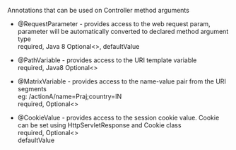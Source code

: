 Annotations that can be used on Controller method arguments

* @RequestParameter - provides access to the web request param, parameter will be automatically converted to declared method argument type\
                        required, Java 8 Optional<>, defaultValue

* @PathVariable - provides access to the URI template variable\
                    required, Java8 Optional<>

* @MatrixVariable - provides access to the name-value pair from the URI segments\
                    eg: /actionA/name=Praj;country=IN\
                    required, Optional<>

* @CookieValue - provides access to the session cookie value. Cookie can be set using HttpServletResponse and Cookie class\
                    required, Optional<>\
                    defaultValue
